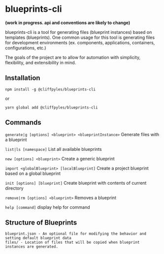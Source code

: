 # blueprints-cli

**(work in progress. api and conventions are likely to change)**

blueprints-cli is a tool for generating files (blueprint instances) based on templates (blueprints). One common usage for this tool is generating files for development environments (ex. components, applications, containers, configurations, etc.)

The goals of the project are to allow for automation with simplicity, flexibility, and extensibility in mind.

## Installation

`npm install -g @cliffpyles/blueprints-cli`

or

`yarn global add @cliffpyles/blueprints-cli`

## Commands

`generate|g [options] <blueprint> <blueprintInstance>` Generate files with a blueprint

`list|ls [namespace]` List all available blueprints

`new [options] <blueprint>` Create a generic blueprint

`import <globalBlueprint> [localBlueprint]` Create a project blueprint based on a global blueprint

`init [options] [blueprint]` Create blueprint with contents of current directory

`remove|rm [options] <blueprint>` Removes a blueprint

`help [command]` display help for command

## Structure of Blueprints

```
blueprint.json - An optional file for modifying the behavior and setting default blueprint data
files/ - Location of files that will be copied when blueprint instances are generated.
```
